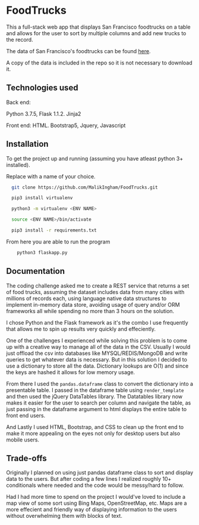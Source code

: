 
# FoodTrucks

This a full-stack web app that displays San Francisco foodtrucks on a table and
allows for the user to sort by multiple columns and add new trucks to the
record.

The data of San Francisco's foodtrucks can be found [here](https://data.sfgov.org/Economy-and-Community/Mobile-Food-Facility-Permit/rqzj-sfat).

A copy of the data is included in the repo so it is not necessary to download it.

## Technologies used

Back end:

Python 3.7.5,
Flask 1.1.2.
Jinja2

Front end:
HTML.
Bootstrap5,
Jquery,
Javascript


## Installation

To get the project up and running (assuming you have atleast python 3+ installed).

Replace <ENV NAME> with a name of your choice.

```bash
  git clone https://github.com/MalikIngham/FoodTrucks.git

  pip3 install virtualenv

  python3 -m virtualenv <ENV NAME>

  source <ENV NAME>/bin/activate

  pip3 install -r requirements.txt

```

From here you are able to run the program 

```bash
    python3 flaskapp.py

```
  
  
## Documentation

The coding challenge asked me to create a REST service that returns a set of food trucks, 
assuming the dataset includes data from many cities with millions of records each, using 
language native data structures to implement in-memory data store, avoiding usage of query and/or
ORM frameworks all while spending no more than 3 hours on the solution.

I chose Python and the Flask framework as it's the combo I use frequently that allows me
to spin up results very quickly and effeciently.

One of the challenges I experienced while solving this problem is to come up with a creative 
way to manage all of the data in the CSV. Usually I would just offload the csv into databases
like MYSQL/REDIS/MongoDB and write queries to get whatever data is necessary. But in this solution I decided
to use a dictionary to store all the data. Dictionary lookups are O(1) and since the keys are hashed
it allows for low memory usage.

From there I used the `pandas.dataframe` class to convert the dictionary into a presentable table.
I passed in the dataframe table using `render_template` and then used the jQuery DataTables 
library. The Datatables library now makes it easier for the user to search per column and navigate
the table, as just passing in the dataframe argument to html displays the entire table to front end
users.

And Lastly I used HTML, Bootstrap, and CSS to clean up the front end to make it more appealing on
the eyes not only for desktop users but also mobile users.


## Trade-offs
Originally I planned on using just pandas dataframe class to sort and display data to the users.
But after coding a few lines I realized roughly 10+ conditionals where needed and the code would be messy/hard to follow.

Had I had more time to spend on the project I would've loved to include a map view of some sort using 
Bing Maps, OpenStreetMap, etc. Maps are a more effecient and friendly
way of displaying information to the users without overwhelming them with blocks of text. 
